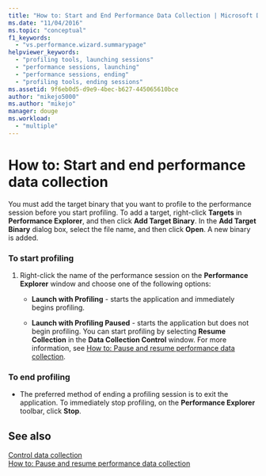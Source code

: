 ```yaml
---
title: "How to: Start and End Performance Data Collection | Microsoft Docs"
ms.date: "11/04/2016"
ms.topic: "conceptual"
f1_keywords: 
  - "vs.performance.wizard.summarypage"
helpviewer_keywords: 
  - "profiling tools, launching sessions"
  - "performance sessions, launching"
  - "performance sessions, ending"
  - "profiling tools, ending sessions"
ms.assetid: 9f6eb0d5-d9e9-4bec-b627-445065610bce
author: "mikejo5000"
ms.author: "mikejo"
manager: douge
ms.workload: 
  - "multiple"
---
```

# How to: Start and end performance data collection
You must add the target binary that you want to profile to the performance session before you start profiling. To add a target, right-click **Targets** in **Performance Explorer**, and then click **Add Target Binary**. In the **Add Target Binary** dialog box, select the file name, and then click **Open**. A new binary is added.  
  
### To start profiling  
  
1.  Right-click the name of the performance session on the **Performance Explorer** window and choose one of the following options:  
  
    -   **Launch with Profiling** - starts the application and immediately begins profiling.  
  
    -   **Launch with Profiling Paused** - starts the application but does not begin profiling. You can start profiling by selecting **Resume Collection** in the **Data Collection Control** window. For more information, see [How to: Pause and resume performance data collection](../profiling/how-to-pause-and-resume-performance-data-collection.md).  
  
### To end profiling  
  
-   The preferred method of ending a profiling session is to exit the application. To immediately stop profiling, on the **Performance Explorer** toolbar, click **Stop**.  
  
## See also  
 [Control data collection](../profiling/controlling-data-collection.md)   
 [How to: Pause and resume performance data collection](../profiling/how-to-pause-and-resume-performance-data-collection.md)